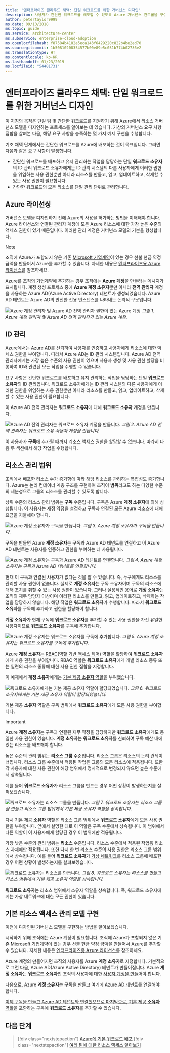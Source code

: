 ```yaml
---
title: '엔터프라이즈 클라우드 채택: 단일 워크로드를 위한 거버넌스 디자인'
description: 사용자가 간단한 워크로드를 배포할 수 있도록 Azure 거버넌스 컨트롤을 구성하기 위한 지침
author: petertaylor9999
ms.date: 09/10/2018
ms.topic: guide
ms.service: architecture-center
ms.subservice: enterprise-cloud-adoption
ms.openlocfilehash: f87584b4182e5eca143f6429220c822b4be2ed70
ms.sourcegitcommit: 1b50810208354577b00e89e5c031b774b02736e2
ms.translationtype: HT
ms.contentlocale: ko-KR
ms.lasthandoff: 01/23/2019
ms.locfileid: "54481731"
---
```

# <a name="enterprise-cloud-adoption-governance-design-for-a-simple-workload"></a>엔터프라이즈 클라우드 채택: 단일 워크로드를 위한 거버넌스 디자인

이 지침의 목적은 단일 팀 및 간단한 워크로드를 지원하기 위해 Azure에서 리소스 거버넌스 모델을 디자인하는 프로세스를 알아보는 데 있습니다.  가상의 거버넌스 요구 사항 집합을 살펴본 다음, 해당 요구 사항을 충족하는 몇 가지 예제 구현을 수행합니다. 

기초 채택 단계에서는 간단한 워크로드를 Azure에 배포하는 것이 목표입니다. 그러면 다음과 같은 요구 사항이 발생합니다.
* 간단한 워크로드를 배포하고 유지 관리하는 작업을 담당하는 단일 **워크로드 소유자**의 ID 관리 워크로드 소유자에게는 ID 관리 시스템의 다른 사용자에게 이러한 권한을 위임하는 사용 권한뿐만 아니라 리소스를 만들고, 읽고, 업데이트하고, 삭제할 수 있는 사용 권한이 필요합니다.
* 간단한 워크로드의 모든 리소스를 단일 관리 단위로 관리합니다.

## <a name="licensing-azure"></a>Azure 라이선싱

거버넌스 모델을 디자인하기 전에 Azure의 사용을 허가하는 방법을 이해해야 합니다. Azure 라이선스와 연결된 관리자 계정에 모든 Azure 리소스에 대한 가장 높은 수준의 액세스 권한이 있기 때문입니다. 이러한 관리 계정은 거버넌스 모델의 기본을 형성합니다.  

> [!NOTE]
> 조직에 Azure가 포함되지 않은 기존 [Microsoft 기업계약](https://www.microsoft.com/en-us/licensing/licensing-programs/enterprise.aspx)이 있는 경우 선불 현금 약정 금액을 만들어서 Azure를 추가할 수 있습니다. 자세한 내용은 [엔터프라이즈용 Azure 라이선스](https://azure.microsoft.com/pricing/enterprise-agreement/)를 참조하세요. 

Azure를 조직의 기업계약에 추가하는 경우 조직에는 **Azure 계정**을 만들라는 메시지가 표시됩니다. 계정 생성 프로세스 중에 **Azure 계정 소유자**뿐만 아니라 **전역 관리자** 계정을 사용하는 Azure AD(Azure Active Directory) 테넌트가 생성되었습니다. Azure AD 테넌트는 Azure AD의 안전한 전용 인스턴스를 나타내는 논리적 구문입니다.

![Azure 계정 관리자 및 Azure AD 전역 관리자 권한이 있는 Azure 계정](../_images/governance-3-0.png)
*그림 1. Azure 계정 관리자 및 Azure AD 전역 관리자가 있는 Azure 계정.*

## <a name="identity-management"></a>ID 관리

Azure에서는 [Azure AD](/azure/active-directory)를 신뢰하여 사용자를 인증하고 사용자에게 리소스에 대한 액세스 권한을 부여합니다. 따라서 Azure AD는 ID 관리 시스템입니다. Azure AD 전역 관리자에게는 가장 높은 수준의 사용 권한이 있으며 사용자 생성 및 사용 권한 할당을 비롯하여 ID와 관련된 모든 작업을 수행할 수 있습니다. 

요구 사항은 간단한 워크로드를 배포하고 유지 관리하는 작업을 담당하는 단일 **워크로드 소유자**의 ID 관리입니다. 워크로드 소유자에게는 ID 관리 시스템의 다른 사용자에게 이러한 권한을 위임하는 사용 권한뿐만 아니라 리소스를 만들고, 읽고, 업데이트하고, 삭제할 수 있는 사용 권한이 필요합니다.

이 Azure AD 전역 관리자는 **워크로드 소유자**에 대해 **워크로드 소유자** 계정을 만듭니다.

![Azure AD 전역 관리자는 워크로드 소유자 계정을 만듭니다.](../_images/governance-1-2.png)
*그림 2. Azure AD 전역 관리자는 워크로드 소유 사용자 계정을 만듭니다.*

이 사용자가 **구독**에 추가될 때까지 리소스 액세스 권한을 할당할 수 없습니다. 따라서 다음 두 섹션에서 해당 작업을 수행합니다. 

## <a name="resource-management-scope"></a>리소스 관리 범위

조직에서 배포한 리소스 수가 증가함에 따라 해당 리소스를 관리하는 복잡성도 증가합니다. Azure는 논리 컨테이너 계층 구조를 구현하여 조직이 **범위**라고도 하는 다양한 수준의 세분성으로 그룹의 리소스를 관리할 수 있도록 합니다. 

상위 수준의 리소스 관리 범위는 **구독** 수준입니다. 구독은 Azure **계정 소유자**에 의해 성성됩니다. 이 사용자는 재정 약정을 설정하고 구독과 연결된 모든 Azure 리소스에 대해 요금을 지불해야 합니다.

![Azure 계정 소유자가 구독을 만듭니다.](../_images/governance-1-3.png)
*그림 3. Azure 계정 소유자가 구독을 만듭니다.*

구독을 만들면 Azure **계정 소유자**는 구독과 Azure AD 테넌트를 연결하고 이 Azure AD 테넌트는 사용자를 인증하고 권한을 부여하는 데 사용됩니다.

![Azure 계정 소유자는 구독과 Azure AD 테넌트를 연결합니다.](../_images/governance-1-4.png)
*그림 4. Azure 계정 소유자는 구독과 Azure AD 테넌트를 연결합니다.*

현재 이 구독과 연결된 사용자가 없다는 것을 알 수 있습니다. 즉, 누구에게도 리소스를 관리할 사용 권한이 없습니다. 실제로 **계정 소유자**는 구독 소유자이며 구독의 리소스에 대해 조치를 취할 수 있는 사용 권한이 있습니다. 그러나 실용적인 용어로 **계정 소유자**는 조직의 재무 담당자 이상이며 이러한 리소스를 만들고, 읽고, 업데이트하고, 삭제하는 작업을 담당하지 않습니다. 해당 작업은 **워크로드 소유자**가 수행합니다. 따라서 **워크로드 소유자**를 구독에 추가하고 권한을 할당해야 합니다.

**계정 소유자**가 현재 구독에 **워크로드 소유자**를 추가할 수 있는 사용 권한을 가진 유일한 사용자이므로 **워크로드 소유자**를 구독에 추가합니다.

![Azure 계정 소유자는 **워크로드 소유자**를 구독에 추가합니다.](../_images/governance-1-5.png)
*그림 5. Azure 계정 소유자는 워크로드 소유자를 구독에 추가합니다.*

Azure **계정 소유자**는 [RBAC(역할 기반 액세스 제어)](/azure/role-based-access-control/) 역할을 할당하여 **워크로드 소유자**에게 사용 권한을 부여합니다. RBAC 역할은 **워크로드 소유자**에게 개별 리소스 종류 또는 일련의 리소스 종류에 대한 사용 권한 집합을 지정합니다.

이 예제에서 **계정 소유자**에게는 [기본 제공 **소유자** 역할](/azure/role-based-access-control/built-in-roles#owner)을 부여했습니다. 

![**워크로드 소유자**에게는 기본 제공 소유자 역할이 할당되었습니다.](../_images/governance-1-6.png)
*그림 6. 워크로드 소유자에게는 기본 제공 소유자 역할이 할당되었습니다.*

기본 제공 **소유자** 역할은 구독 범위에서 **워크로드 소유자**에게 모든 사용 권한을 부여합니다. 

> [!IMPORTANT]
> Azure **계정 소유자**는 구독과 연결된 재무 약정을 담당하지만 **워크로드 소유자**에게도 동일한 사용 권한이 있습니다. **계정 소유자**는 **워크로드 소유자**를 신뢰하여 구독 예산 내에 있는 리소스를 배포해야 합니다.

높은 수준의 관리 범위는 **리소스 그룹** 수준입니다. 리소스 그룹은 리소스의 논리 컨테이너입니다. 리소스 그룹 수준에서 적용된 작업은 그룹의 모든 리소스에 적용됩니다. 또한 각 사용자에 대한 사용 권한이 해당 범위에서 명시적으로 변경되지 않으면 높은 수준에서 상속됩니다. 

예를 들어 **워크로드 소유자**가 리소스 그룹을 만드는 경우 어떤 상황이 발생하는지를 살펴보겠습니다.

![**워크로드 소유자**는 리소스 그룹을 만듭니다.](../_images/governance-1-7.png)
*그림 7. 워크로드 소유자는 리소스 그룹을 만들고 리소스 그룹 범위에서 기본 제공 소유자 역할을 상속합니다.*

다시 기본 제공 **소유자** 역할은 리소스 그룹 범위에서 **워크로드 소유자**에게 모든 사용 권한을 부여합니다. 앞에서 설명한 대로 이 역할은 구독 수준에서 상속됩니다. 이 범위에서 다른 역할이 이 사용자에게 할당된 경우 이 범위에만 적용됩니다.

가장 낮은 수준의 관리 범위는 **리소스** 수준입니다. 리소스 수준에서 적용된 작업음 리소스 자체에만 적용됩니다. 또한 다시 한 번 리소스 수준의 사용 권한은 리소스 그룹 범위에서 상속됩니다. 예를 들어 **워크로드 소유자**가 [가상 네트워크](/azure/virtual-network/virtual-networks-overview)를 리소스 그룹에 배포한 경우 어떤 상황이 발생하는지를 살펴보겠습니다.

![**워크로드 소유자**는 리소스를 만듭니다.](../_images/governance-1-8.png)
*그림 8. 워크로드 소유자는 리소스를 만들고 리소스 범위에서 기본 제공 소유자 역할을 상속합니다.*

**워크로드 소유자**는 리소스 범위에서 소유자 역할을 상속합니다. 즉, 워크로드 소유자에게는 가상 네트워크에 대한 모든 권한이 있습니다.

## <a name="implementing-the-basic-resource-access-management-model"></a>기본 리소스 액세스 관리 모델 구현

이전에 디자인된 거버넌스 모델을 구현하는 방법을 알아보겠습니다. 

시작하기 위해 조직에는 Azure 계정이 필요합니다. 조직에 Azure가 포함되지 않은 기존 [Microsoft 기업계약](https://www.microsoft.com/licensing/licensing-programs/enterprise.aspx)이 있는 경우 선불 현금 약정 금액을 만들어서 Azure를 추가할 수 있습니다. 자세한 내용은 [엔터프라이즈용 Azure 라이선스](https://azure.microsoft.com/pricing/enterprise-agreement/)를 참조하세요. 

Azure 계정의 만들어지면 조직의 사용자를 Azure **계정 소유자**로 지정합니다. 기본적으로 그런 다음, Azure AD(Azure Active Directory) 테넌트가 만들어집니다. Azure **계정 소유자**는 **워크로드 소유자**인 조직의 사용자에 대한 [사용자 계정을 만들](/azure/active-directory/add-users-azure-active-directory)어야 합니다. 

다음으로, Azure **계정 소유자**는 [구독을 만들고](https://docs.microsoft.com/partner-center/create-a-new-subscription) 여기에 [Azure AD 테넌트를 연결](/azure/active-directory/fundamentals/active-directory-how-subscriptions-associated-directory)해야 합니다.

[이제 구독을 만들고 Azure AD 테넌트와 연결했으므로 마지막으로, 기본 제공 **소유자** 역할](/azure/billing/billing-add-change-azure-subscription-administrator#add-an-rbac-owner-for-a-subscription-in-azure-portal)을 포함하는 구독에 **워크로드 소유자**를 추가할 수 있습니다.

## <a name="next-steps"></a>다음 단계
> [!div class="nextstepaction"]
> [Azure에 기본 워크로드 배포](../infrastructure/basic-workload.md)
> [!div class="nextstepaction"]
> [여러 팀에 대한 리소스 액세스 알아보기](governance-multiple-teams.md)
